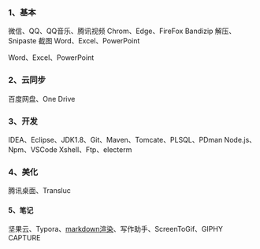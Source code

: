 ### 1、基本

微信、QQ、QQ音乐、腾讯视频
Chrom、Edge、FireFox
Bandizip 解压、Snipaste 截图
Word、Excel、PowerPoint

Word、Excel、PowerPoint

### 2、云同步

百度网盘、One Drive

### 3、开发

IDEA、Eclipse、JDK1.8、Git、Maven、Tomcate、PLSQL、PDman
Node.js、Npm、VSCode
Xshell、Ftp、electerm

### 4、美化

腾讯桌面、Transluc

#### 5、笔记

坚果云、Typora、[markdown渲染](https://www.mdnice.com/)、写作助手、ScreenToGif、GIPHY CAPTURE





